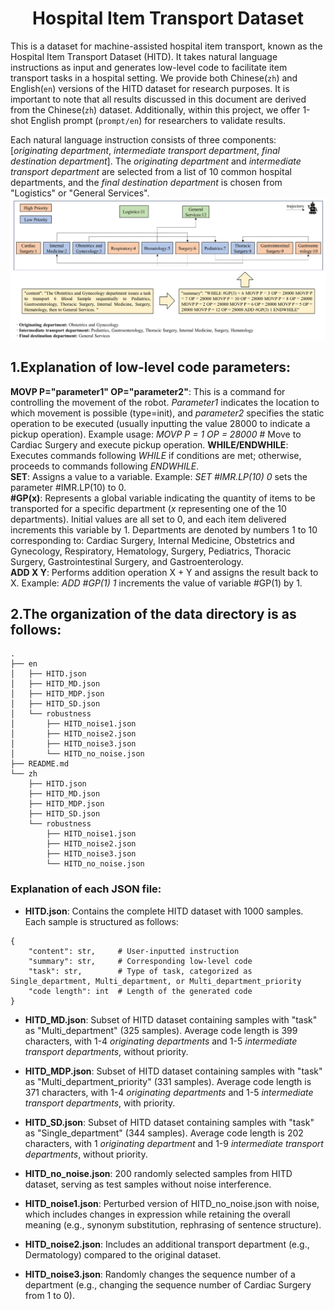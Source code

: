 <h1 align="center">
Hospital Item Transport Dataset
</h1>

This is a dataset for machine-assisted hospital item transport, known as the Hospital Item Transport Dataset (HITD). It takes natural language instructions as input and generates low-level code to facilitate item transport tasks in a hospital setting. We provide both Chinese(`zh`) and English(`en`) versions of the HITD dataset for research purposes. It is important to note that all results discussed in this document are derived from the Chinese(`zh`) dataset. Additionally, within this project, we offer 1-shot English prompt (`prompt/en`) for researchers to validate results.

Each natural language instruction consists of three components: [*originating department*, *intermediate transport department*, *final destination department*]. The *originating department* and *intermediate transport department* are selected from a list of 10 common hospital departments, and the *final destination department* is chosen from "Logistics" or "General Services".
![Introduction of HITD](https://github.com/Ghbbbbb/MCP/blob/main/assets/HITD.png)
## 1.Explanation of low-level code parameters:

**MOVP P="parameter1" OP="parameter2"**: This is a command for controlling the movement of the robot. *Parameter1* indicates the location to which movement is possible (type=init), and *parameter2* specifies the static operation to be executed (usually inputting the value 28000 to indicate a pickup operation). Example usage: *MOVP P = 1 OP = 28000* # Move to Cardiac Surgery and execute pickup operation.
**WHILE/ENDWHILE**: Executes commands following *WHILE* if conditions are met; otherwise, proceeds to commands following *ENDWHILE*.  
**SET**: Assigns a value to a variable. Example: *SET #IMR.LP(10) 0* sets the parameter #IMR.LP(10) to 0.  
**#GP(x)**: Represents a global variable indicating the quantity of items to be transported for a specific department (*x* representing one of the 10 departments). Initial values are all set to 0, and each item delivered increments this variable by 1. Departments are denoted by numbers 1 to 10 corresponding to: Cardiac Surgery, Internal Medicine, Obstetrics and Gynecology, Respiratory, Hematology, Surgery, Pediatrics, Thoracic Surgery, Gastrointestinal Surgery, and Gastroenterology.  
**ADD X Y**: Performs addition operation X + Y and assigns the result back to X. Example: *ADD #GP(1) 1* increments the value of variable #GP(1) by 1.

## 2.The organization of the data directory is as follows:
```
.
├── en
│   ├── HITD.json
│   ├── HITD_MD.json
│   ├── HITD_MDP.json
│   ├── HITD_SD.json
│   └── robustness
│       ├── HITD_noise1.json
│       ├── HITD_noise2.json
│       ├── HITD_noise3.json
│       └── HITD_no_noise.json
├── README.md
└── zh
    ├── HITD.json
    ├── HITD_MD.json
    ├── HITD_MDP.json
    ├── HITD_SD.json
    └── robustness
        ├── HITD_noise1.json
        ├── HITD_noise2.json
        ├── HITD_noise3.json
        └── HITD_no_noise.json
```

### Explanation of each JSON file:

- **HITD.json**: Contains the complete HITD dataset with 1000 samples. Each sample is structured as follows:
```
{
    "content": str,     # User-inputted instruction
    "summary": str,     # Corresponding low-level code
    "task": str,        # Type of task, categorized as Single_department, Multi_department, or Multi_department_priority
    "code length": int  # Length of the generated code
}
```

- **HITD_MD.json**: Subset of HITD dataset containing samples with "task" as "Multi_department" (325 samples). Average code length is 399 characters, with 1-4 *originating departments* and 1-5 *intermediate transport departments*, without priority.

- **HITD_MDP.json**: Subset of HITD dataset containing samples with "task" as "Multi_department_priority" (331 samples). Average code length is 371 characters, with 1-4 *originating departments* and 1-5 *intermediate transport departments*, with priority.

- **HITD_SD.json**: Subset of HITD dataset containing samples with "task" as "Single_department" (344 samples). Average code length is 202 characters, with 1 *originating department* and 1-9 *intermediate transport departments*, without priority.

- **HITD_no_noise.json**: 200 randomly selected samples from HITD dataset, serving as test samples without noise interference.

- **HITD_noise1.json**: Perturbed version of HITD_no_noise.json with noise, which includes changes in expression while retaining the overall meaning (e.g., synonym substitution, rephrasing of sentence structure).

- **HITD_noise2.json**: Includes an additional transport department (e.g., Dermatology) compared to the original dataset.

- **HITD_noise3.json**: Randomly changes the sequence number of a department (e.g., changing the sequence number of Cardiac Surgery from 1 to 0).